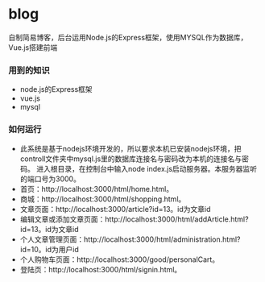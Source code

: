 # blog
自制简易博客，后台运用Node.js的Express框架，使用MYSQL作为数据库，Vue.js搭建前端

### 用到的知识
 - node.js的Express框架
 - vue.js
 - mysql
 
### 如何运行
 - 此系统是基于nodejs环境开发的，所以要求本机已安装nodejs环境，把controll文件夹中mysql.js里的数据库连接名与密码改为本机的连接名与密码。
   进入根目录，在控制台中输入node index.js启动服务器。本服务器监听的端口号为3000。
 - 首页：http://localhost:3000/html/home.html。
 - 商城：http://localhost:3000/html/shopping.html。
 - 文章页面：http://localhost:3000/article?id=13。id为文章id
 - 编辑文章或添加文章页面：http://localhost:3000/html/addArticle.html?id=13。id为文章id
 - 个人文章管理页面：http://localhost:3000/html/administration.html?id=10。id为用户id
 - 个人购物车页面：http://localhost:3000/good/personalCart。
 - 登陆页：http://localhost:3000/html/signin.html。
